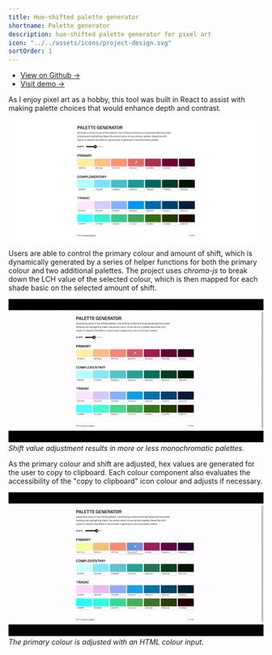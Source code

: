 ```yaml
---
title: Hue-shifted palette generator
shortname: Palette generator
description: hue-shifted palette generator for pixel art
icon: "../../assets/icons/project-design.svg"
sortOrder: 1
---
```


- [View on Github &rarr;](https://github.com/joannahosking/palette-generator)
- [Visit demo &rarr;](https://palette.joannahosking.com/)

As I enjoy pixel art as a hobby, this tool was built in React to assist with making palette choices that would enhance depth and contrast.

![Screenshot](../../assets/projectImages/palette-generator.png)

Users are able to control the primary colour and amount of shift, which is dynamically generated by a series of helper functions for both the primary colour and two additional palettes. The project uses _chroma-js_ to break down the LCH value of the selected colour, which is then mapped for each shade basic on the selected amount of shift.

![Shift amount adjustment](../../assets/projectImages/palette-hue-shifting.gif)
*Shift value adjustment results in more or less monochromatic palettes.*

As the primary colour and shift are adjusted, hex values are generated for the user to copy to clipboard. Each colour component also evaluates the accessibility of the "copy to clipboard" icon colour and adjusts if necessary.

![Primary colour adjustment](../../assets/projectImages/palette-changing-primary.gif)
*The primary colour is adjusted with an HTML colour input.*